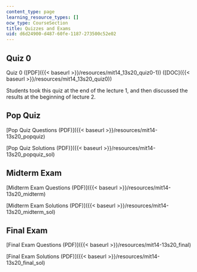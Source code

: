 ```yaml
---
content_type: page
learning_resource_types: []
ocw_type: CourseSection
title: Quizzes and Exams
uid: d6d24900-d487-60fe-1187-273500c52e02
---
```


Quiz 0
------

Quiz 0 ([PDF]({{< baseurl >}}/resources/mit14_13s20_quiz0-1)) ([DOC]({{< baseurl >}}/resources/mit14_13s20_quiz0))

Students took this quiz at the end of the lecture 1, and then discussed the results at the beginning of lecture 2. 

Pop Quiz
--------

[Pop Quiz Questions (PDF)]({{< baseurl >}}/resources/mit14-13s20_popquiz)

[Pop Quiz Solutions (PDF)]({{< baseurl >}}/resources/mit14-13s20_popquiz_sol)

Midterm Exam
------------

[Midterm Exam Questions (PDF)]({{< baseurl >}}/resources/mit14-13s20_midterm)

[Midterm Exam Solutions (PDF)]({{< baseurl >}}/resources/mit14-13s20_midterm_sol)

Final Exam
----------

[Final Exam Questions (PDF)]({{< baseurl >}}/resources/mit14-13s20_final)

[Final Exam Solutions (PDF)]({{< baseurl >}}/resources/mit14-13s20_final_sol)